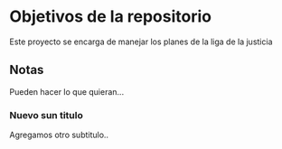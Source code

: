 # Objetivos de la repositorio

Este proyecto se encarga de manejar los planes de la liga de la justicia


## Notas
Pueden hacer lo que quieran...

### Nuevo sun titulo
Agregamos otro subtitulo..
